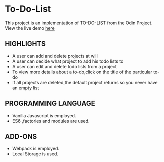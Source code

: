 # To-Do-List
This project is an implementation of TO-DO-LIST from the Odin Project.
View the live demo [here](https://raw.githack.com/Tripple-A/To-Do-List/develop/dist/index.html)

## HIGHLIGHTS
* A user can add and delete projects at will
* A user can decide what project to add his todo lists to
* A user can edit and delete todo lists from a project
* To view more details about a to-do,click on the title of the particular to-do
* If all projects are deleted,the default project returns so you never have an empty list

## PROGRAMMING LANGUAGE
* Vanilla Javascript is employed.
* ES6 ,factories and modules are used.

## ADD-ONS
* Webpack is employed.
* Local Storage is used.


